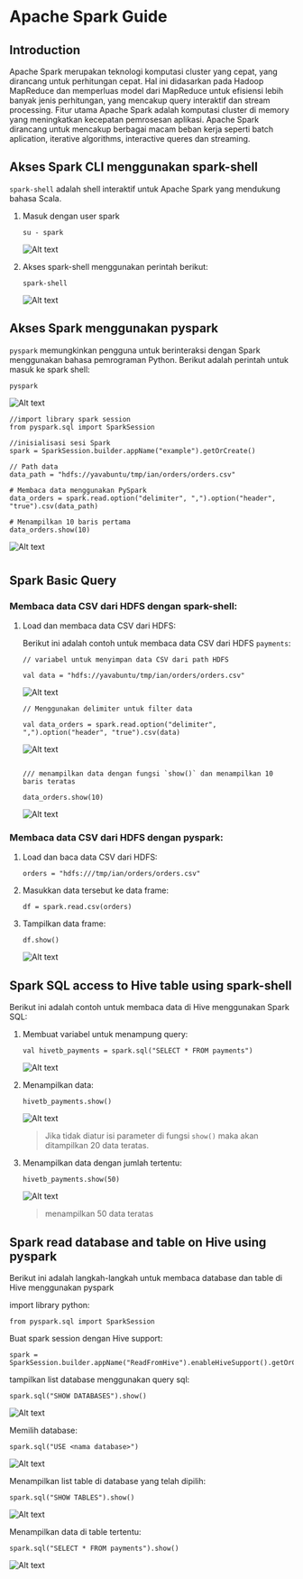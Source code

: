 # Apache Spark Guide

## Introduction

Apache Spark merupakan teknologi komputasi cluster yang cepat, yang dirancang untuk perhitungan cepat.
Hal ini didasarkan pada Hadoop MapReduce dan memperluas model dari MapReduce untuk efisiensi lebih banyak
jenis perhitungan, yang mencakup query interaktif dan stream processing. Fitur utama Apache Spark adalah
komputasi cluster di memory yang meningkatkan kecepatan pemrosesan aplikasi. Apache Spark dirancang untuk
mencakup berbagai macam beban kerja seperti batch aplication, iterative algorithms, interactive queres dan
streaming.

## Akses Spark CLI menggunakan spark-shell

`spark-shell` adalah shell interaktif untuk Apache Spark yang mendukung bahasa Scala.

1.  Masuk dengan user spark

    ```
    su - spark
    ```

    ![Alt text](image.png)

2.  Akses spark-shell menggunakan perintah berikut:

    ```
    spark-shell
    ```

    ![Alt text](image-2.png)

## Akses Spark menggunakan pyspark

`pyspark` memungkinkan pengguna untuk berinteraksi dengan Spark menggunakan bahasa pemrograman Python. Berikut adalah perintah untuk masuk ke spark shell:

```
pyspark
```

![Alt text](image-9.png)

```
//import library spark session
from pyspark.sql import SparkSession

//inisialisasi sesi Spark
spark = SparkSession.builder.appName("example").getOrCreate()

// Path data
data_path = "hdfs://yavabuntu/tmp/ian/orders/orders.csv"

# Membaca data menggunakan PySpark
data_orders = spark.read.option("delimiter", ",").option("header", "true").csv(data_path)

# Menampilkan 10 baris pertama
data_orders.show(10)
```

![Alt text](image-26.png)

#

## Spark Basic Query

### Membaca data CSV dari HDFS dengan spark-shell:

1. Load dan membaca data CSV dari HDFS:
   
   Berikut ini adalah contoh untuk membaca data CSV dari HDFS `payments`:

   ```
   // variabel untuk menyimpan data CSV dari path HDFS

   val data = "hdfs://yavabuntu/tmp/ian/orders/orders.csv"
   ```

   ![Alt text](image-15.png)

   ```
   // Menggunakan delimiter untuk filter data

   val data_orders = spark.read.option("delimiter", ",").option("header", "true").csv(data)
   ```

   ![Alt text](image-16.png)

   ```

   /// menampilkan data dengan fungsi `show()` dan menampilkan 10 baris teratas

   data_orders.show(10)
   ```

   ![Alt text](image-17.png)

### Membaca data CSV dari HDFS dengan pyspark:

1. Load dan baca data CSV dari HDFS:
   
   ```
   orders = "hdfs:///tmp/ian/orders/orders.csv"
   ```

2. Masukkan data tersebut ke data frame:
   
   ```
   df = spark.read.csv(orders)
   ```

3. Tampilkan data frame:
   
   ```
   df.show()
   ```

   ![Alt text](image-10.png)


## Spark SQL access to Hive table using spark-shell

Berikut ini adalah contoh untuk membaca data di Hive menggunakan Spark SQL:

1. Membuat variabel untuk menampung query:

   ```
   val hivetb_payments = spark.sql("SELECT * FROM payments")
   ```

   ![Alt text](image-5.png)

2. Menampilkan data:

   ```
   hivetb_payments.show()
   ```

   ![Alt text](image-6.png)
   > Jika tidak diatur isi parameter di fungsi `show()` maka akan ditampilkan 20 data teratas.

3. Menampilkan data dengan jumlah tertentu:

   ```
   hivetb_payments.show(50)
   ```

   ![Alt text](image-7.png)
   > menampilkan 50 data teratas

## Spark read database and table on Hive using pyspark

Berikut ini adalah langkah-langkah untuk membaca database dan table di Hive menggunakan pyspark

import library python:

```
from pyspark.sql import SparkSession
```

Buat spark session dengan Hive support:

```
spark = SparkSession.builder.appName("ReadFromHive").enableHiveSupport().getOrCreate()
```

tampilkan list database menggunakan query sql:

```
spark.sql("SHOW DATABASES").show()
```

![Alt text](image-11.png)

Memilih database:

```
spark.sql("USE <nama database>")
```

![Alt text](image-12.png)

Menampilkan list table di database yang telah dipilih:

```
spark.sql("SHOW TABLES").show()
```

![Alt text](image-13.png)

Menampilkan data di table tertentu:

```
spark.sql("SELECT * FROM payments").show()
```

![Alt text](image-14.png)